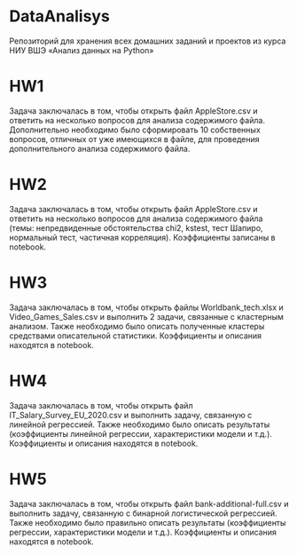 # DataAnalisys
Репозиторий для хранения всех домашних заданий и проектов из курса НИУ ВШЭ «Анализ данных на Python»

# HW1
Задача заключалась в том, чтобы открыть файл AppleStore.csv и ответить на несколько вопросов для анализа содержимого файла. Дополнительно необходимо было сформировать 10 собственных вопросов, отличных от уже имеющихся в файле, для проведения дополнительного анализа содержимого файла.

# HW2
Задача заключалась в том, чтобы открыть файл AppleStore.csv и ответить на несколько вопросов для анализа содержимого файла (темы: непредвиденные обстоятельства chi2, kstest, тест Шапиро, нормальный тест, частичная корреляция). Коэффициенты записаны в notebook.

# HW3
Задача заключалась в том, чтобы открыть файлы Worldbank_tech.xlsx и Video_Games_Sales.csv и выполнить 2 задачи, связанные с кластерным анализом. Также необходимо было описать полученные кластеры средствами описательной статистики. Коэффициенты и описания находятся в notebook.

# HW4
Задача заключалась в том, чтобы открыть файл IT_Salary_Survey_EU_2020.csv и выполнить задачу, связанную с линейной регрессией. Также необходимо было описать результаты (коэффициенты линейной регрессии, характеристики модели и т.д.). Коэффициенты и описания находятся в notebook.

# HW5
Задача заключалась в том, чтобы открыть файл bank-additional-full.csv и выполнить задачу, связанную с бинарной логистической регрессией. Также необходимо было правильно описать результаты (коэффициенты регрессии, характеристики модели и т.д.). Коэффициенты и описания находятся в notebook.

